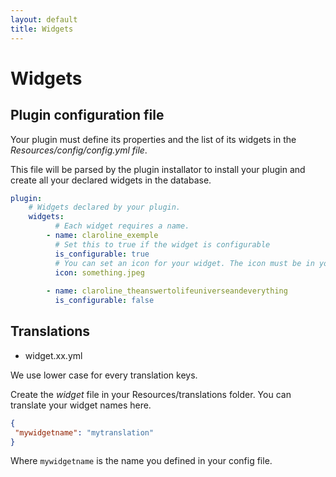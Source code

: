 ```yaml
---
layout: default
title: Widgets
---
```


# Widgets


## Plugin configuration file

Your plugin must define its properties and the list of its widgets in the
*Resources/config/config.yml file*.

This file will be parsed by the plugin installator to install your plugin and
create all your declared widgets in the database.

```yml
plugin:
    # Widgets declared by your plugin.
    widgets:
          # Each widget requires a name.
        - name: claroline_exemple
          # Set this to true if the widget is configurable
          is_configurable: true
          # You can set an icon for your widget. The icon must be in your public/images/icons folder.
          icon: something.jpeg
        
        - name: claroline_theanswertolifeuniverseandeverything
          is_configurable: false
```

## Translations

* widget.xx.yml

We use lower case for every translation keys.

Create the *widget* file in your Resources/translations folder.
You can translate your widget names here.

```json
{
 "mywidgetname": "mytranslation"
}
```

Where `mywidgetname` is the name you defined in your config file.
